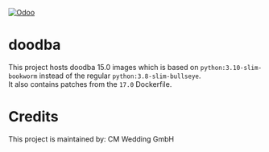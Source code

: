 [![Odoo](https://img.shields.io/badge/odoo-v15.0-a3478a)](https://github.com/odoo/odoo/tree/15.0)

# doodba

This project hosts doodba 15.0 images which is based on `python:3.10-slim-bookworm` instead of the regular `python:3.8-slim-bullseye`.  
It also contains patches from the `17.0` Dockerfile.

# Credits

This project is maintained by: CM Wedding GmbH